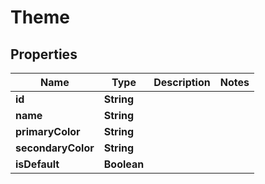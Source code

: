 # Theme

## Properties

| Name               | Type        | Description | Notes |
|--------------------|-------------|-------------|-------|
| **id**             | **String**  |             |       |
| **name**           | **String**  |             |       |
| **primaryColor**   | **String**  |             |       |
| **secondaryColor** | **String**  |             |       |
| **isDefault**      | **Boolean** |             |       |



